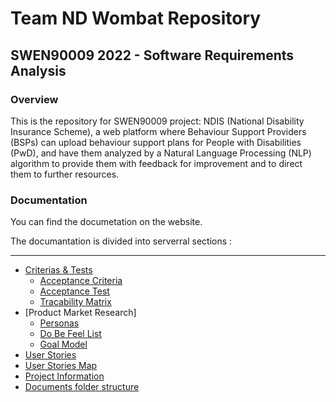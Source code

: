 # Team ND Wombat Repository

## SWEN90009 2022 - Software Requirements Analysis

### Overview
This is the repository for SWEN90009 project: NDIS (National Disability Insurance Scheme), a web platform where Behaviour Support Providers (BSPs) can upload behaviour support plans for People with Disabilities (PwD), and have them analyzed by a Natural Language Processing (NLP) algorithm to provide them with feedback for improvement and to direct them to further resources.


### Documentation
You can find the documetation on the website.  
  
The documantation is divided into serverral sections : 
***
* [Criterias & Tests]()
    * [Acceptance Criteria]()
    * [Acceptance Test]()
    * [Tracability Matrix]()
* [Product Market Research] 
    * [Personas]()
    * [Do Be Feel List]()
    * [Goal Model]()
* [User Stories]()
* [User Stories Map]()
* [Project Information]()
* [Documents folder structure]()

